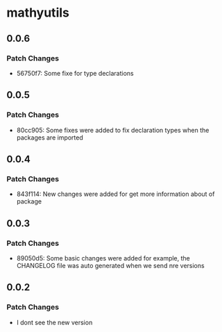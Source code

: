 # mathyutils

## 0.0.6

### Patch Changes

- 56750f7: Some fixe for type declarations

## 0.0.5

### Patch Changes

- 80cc905: Some fixes were added to fix declaration types when the packages are imported

## 0.0.4

### Patch Changes

- 843f114: New changes were added for get more information about of package

## 0.0.3

### Patch Changes

- 89050d5: Some basic changes were added for example, the CHANGELOG file was auto generated when we send nre versions

## 0.0.2

### Patch Changes

- I dont see the new version
